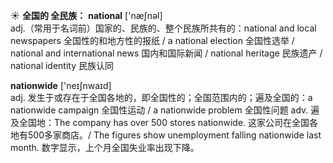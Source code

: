 ☀ <span class="category">**全国的 全民族：**</span>
<span class="vocabulary">**national**</span> ['næʃnəl]  
<span class="definition">adj.（常用于名词前）国家的、民族的、整个民族所共有的：</span>national and local newspapers 全国性的和地方性的报纸 / a national election 全国性选举 / national and international news 国内和国际新闻 / national heritage 民族遗产 / national identity 民族认同

<span class="vocabulary">**nationwide**</span> ['neɪʃnwaɪd]  
<span class="definition">adj. 发生于或存在于全国各地的，即全国性的；全国范围内的；遍及全国的：</span>a nationwide campaign 全国性运动 / a nationwide problem 全国性问题 <span class="definition">adv. 遍及全国地：</span>The company has over 500 stores nationwide. 这家公司在全国各地有500多家商店。/ The figures show unemployment falling nationwide last month. 数字显示，上个月全国失业率出现下降。

